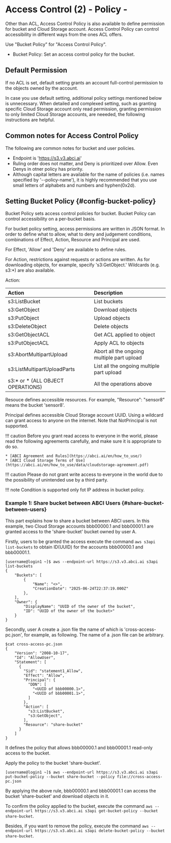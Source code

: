 # Access Control (2) - Policy -

Other than ACL, Access Control Policy is also available to define permission for bucket and Cloud Storage account. Access Control Policy can control accessibility in different ways from the ones ACL offers.

Use "Bucket Policy" for "Access Control Policy".

* Bucket Policy: Set an access control policy for the bucket.

## Default Permission 

If no ACL is set, default setting grants an account full-control permission to the objects owned by the account. 

In case you use default setting, additional policy settings mentioned below is unnecessary. When detailed and complexed setting, such as granting specific Cloud Storage account only read permission, granting permission to only limited Cloud Storage accounts, are neeeded, the following instructions are helpful. 

## Common notes for Access Control Policy

The following are common notes for bucket and user policies.

- Endpoint is 'https://s3.v3.abci.ai'
- Ruling order does not matter, and Deny is prioritized over Allow. Even Denys in otner policy has priority.
- Although capital letters are available for the name of policies (i.e. names specified by '--policy-name'), it is highly recommended that you use small letters of alphabets and numbers and hyphen(0x2d).

## Setting Bucket Policy {#config-bucket-policy}

Bucket Policy sets access control policies for bucket. Bucket Policy can control accessibility on a per-bucket basis.

For bucket policy setting, access permissions are written in JSON format. In order to define what to allow, what to deny and judgement conditions, combinations of Effect, Action, Resource and Principal are used.

For Effect, 'Allow' and 'Deny' are available to define rules.

For Action, restrictions against requests or actions are written. As for downloading objects, for example, specify 's3:GetObject.' Wildcards (e.g. s3:*) are also available.

Action:

| Action | Description |
| :-- | :-- |
| s3:ListBucket | List buckets |
| s3:GetObject |Download objects |
| s3:PutObject | Upload objects |
| s3:DeleteObject | Delete objects |
| s3:GetObjectACL | Get ACL applied to object |
| s3:PutObjectACL | Apply ACL to objects |
| s3:AbortMultipartUpload           | Abort all the ongoing multiple part upload |
| s3:ListMultipartUploadParts       | List all the ongoing multiple part upload |
| s3:* or * (ALL OBJECT OPERATIONS) | All the operations above |


Resouce defines accessible resources. For example, "Resource": "sensor8" means the bucket 'sensor8'.

Principal defines accessible Cloud Storage account UUID. Using a wildcard can grant access to anyone on the internet. 
Note that NotPrincipal is not supported.

!!! caution
    Before you grant read access to everyone in the world, please read the following agreements carefully, and make sure it is appropriate to do so.
    
    * [ABCI Agreement and Rules](https://abci.ai/en/how_to_use/)
    * [ABCI Cloud Storage Terms of Use](https://abci.ai/en/how_to_use/data/cloudstorage-agreement.pdf)

!!! caution
    Please do not grant write access to everyone in the world due to the possibility of unintended use by a third party.

!!! note
    Condition is supported only fot IP address in bucket policy.


### Example 1:  Share bucket between ABCI Users {#share-bucket-between-users}

This part explains how to share a bucket between ABCI users.
In this example, two Cloud Storage accounts bbb00000.1 and bbb00001.1 are granted access to the 'share-bucket' bucket owned by user A.

Firstly, users to be granted the access execute the command `aws s3api list-buckets` to obtain ID(UUID) for the accounts bbb00000.1 and bbb00001.1.

```
[username@login1 ~]$ aws --endpoint-url https://s3.v3.abci.ai s3api list-buckets
{
    "Buckets": [
        {
            "Name": "<>",
            "CreationDate": "2025-06-24T22:37:19.000Z"
        },
    ],
    "Owner": {
        "DisplayName": "UUID of the owner of the bucket",
        "ID": "UUID of the owner of the bucket>"
    }
}
```

Secondly, user A create a .json file the name of which is 'cross-access-pc.json', for example, as following. The name of a .json file can be arbitrary.

```
$cat cross-access-pc.json
{
    "Version": "2008-10-17",
    "Id": "AllowUser",
    "Statement": [
      {
        "Sid": "statement1_Allow",
        "Effect": "Allow",
        "Principal": {
          "DDN": [
            "<UUID of bbb00000.1>",
            "<UUID of bbb00001.1>",
          ]
        },
        "Action": [
          "s3:ListBucket",
          "s3:GetObject",
        ],
        "Resource": "share-bucket"
      }
    ]
}
```

It defines the policy that allows bbb00000.1 and bbb00001.1 read-only access to the bucket.

Apply the policy to the bucket 'share-bucket'.

```
[username@login1 ~]$ aws --endpoint-url https://s3.v3.abci.ai s3api put-bucket-policy --bucket share-bucket --policy file://cross-access-pc.json
```

By applying the above rule, bbb00000.1 and bbb00001.1 can access the bucket 'share-bucket' and download objects in it.

To confirm the policy applied to the bucket, execute the command `aws --endpoint-url https://s3.v3.abci.ai s3api get-bucket-policy --bucket share-bucket`.

Besides, if you want to remove the policy, execute the command `aws --endpoint-url https://s3.v3.abci.ai s3api delete-bucket-policy --bucket share-bucket`.

